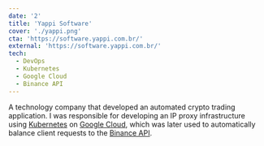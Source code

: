 ```yaml
---
date: '2'
title: 'Yappi Software'
cover: './yappi.png'
cta: 'https://software.yappi.com.br/'
external: 'https://software.yappi.com.br/'
tech:
  - DevOps
  - Kubernetes
  - Google Cloud
  - Binance API
---
```


A technology company that developed an automated crypto trading application. I was responsible for developing an IP proxy infrastructure using [Kubernetes](https://kubernetes.io/pt-br/) on [Google Cloud](https://cloud.google.com/?hl=pt-BR), which was later used to automatically balance client requests to the [Binance API](https://www.binance.com/pt/binance-api).
